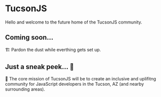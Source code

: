 # TucsonJS
Hello and welcome to the future home of the TucsonJS community.

## Coming soon... 
🏗️ Pardon the dust while everthing gets set up.

## Just a sneak peek... 👀
👀 The core mission of TucsonJS will be to create an inclusive and uplifitng community for JavaScript developers in the Tucson, AZ (and nearby surrounding areas).
